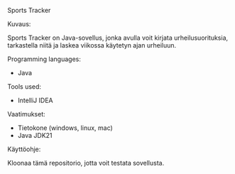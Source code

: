 Sports Tracker

Kuvaus:

Sports Tracker on Java-sovellus, jonka avulla voit kirjata urheilusuorituksia, tarkastella niitä ja laskea viikossa käytetyn ajan urheiluun.

Programming languages:

- Java

Tools used:

- IntelliJ IDEA

Vaatimukset:

- Tietokone (windows, linux, mac)
- Java JDK21

Käyttöohje: 

Kloonaa tämä repositorio, jotta voit testata sovellusta.
